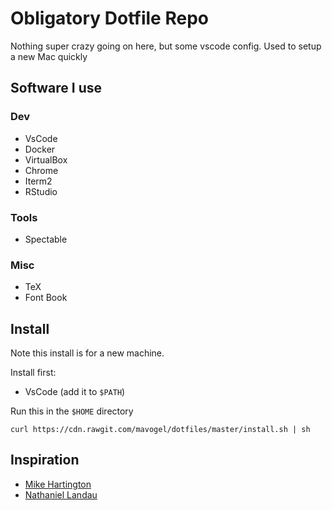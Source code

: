 # Obligatory Dotfile Repo

Nothing super crazy going on here, but some vscode config. Used to setup a new Mac quickly

## Software I use
### Dev
- VsCode
- Docker
- VirtualBox
- Chrome
- Iterm2
- RStudio

### Tools
- Spectable 

### Misc
- TeX
- Font Book


## Install
Note this install is for a new machine.

Install first:
- VsCode (add it to `$PATH`)

Run this in the `$HOME` directory
```
curl https://cdn.rawgit.com/mavogel/dotfiles/master/install.sh | sh
```
## Inspiration
 - [Mike Hartington](https://github.com/mhartington/dotfiles)
 - [Nathaniel Landau](https://natelandau.com/my-mac-osx-bash_profile/)
